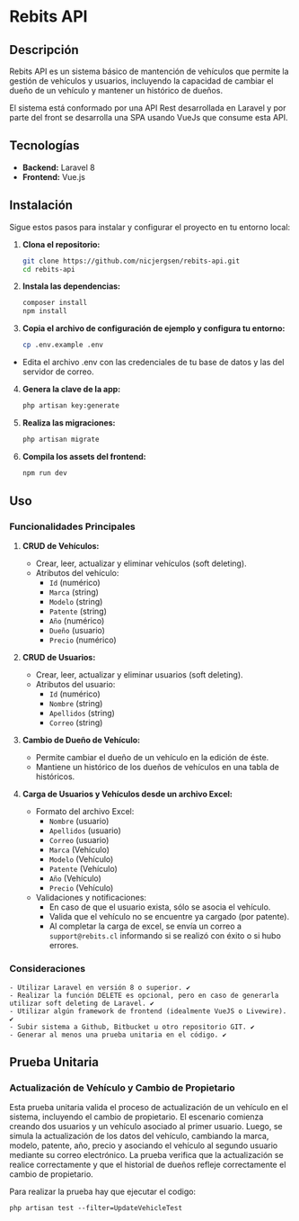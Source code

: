 # Rebits API

## Descripción

Rebits API es un sistema básico de mantención de vehículos que permite la gestión de vehículos y usuarios, incluyendo la capacidad de cambiar el dueño de un vehículo y mantener un histórico de dueños.

El sistema está conformado por una API Rest desarrollada en Laravel y por parte del front se desarrolla una SPA usando VueJs que consume esta API.

## Tecnologías

- **Backend:** Laravel 8
- **Frontend:** Vue.js

## Instalación

Sigue estos pasos para instalar y configurar el proyecto en tu entorno local:

1. **Clona el repositorio:**

   ```bash
   git clone https://github.com/nicjergsen/rebits-api.git
   cd rebits-api

2. **Instala las dependencias:**

    ```bash
    composer install
    npm install

3. **Copia el archivo de configuración de ejemplo y configura tu entorno:**

    ```bash
    cp .env.example .env

- Edita el archivo .env con las credenciales de tu base de datos y las del servidor de correo.

4. **Genera la clave de la app:**
    ```bash
    php artisan key:generate

5. **Realiza las migraciones:**
    ```bash
    php artisan migrate

6. **Compila los assets del frontend:**
    ```bash
    npm run dev


## Uso

### Funcionalidades Principales

1. **CRUD de Vehículos:**
   - Crear, leer, actualizar y eliminar vehículos (soft deleting).
   - Atributos del vehículo:
     - `Id` (numérico)
     - `Marca` (string)
     - `Modelo` (string)
     - `Patente` (string)
     - `Año` (numérico)
     - `Dueño` (usuario)
     - `Precio` (numérico)

2. **CRUD de Usuarios:**
   - Crear, leer, actualizar y eliminar usuarios  (soft deleting).
   - Atributos del usuario:
     - `Id` (numérico)
     - `Nombre` (string)
     - `Apellidos` (string)
     - `Correo` (string)

3. **Cambio de Dueño de Vehículo:**
   - Permite cambiar el dueño de un vehículo en la edición de éste.
   - Mantiene un histórico de los dueños de vehículos en una tabla de históricos.

4. **Carga de Usuarios y Vehículos desde un archivo Excel:**
   - Formato del archivo Excel:
     - `Nombre` (usuario)
     - `Apellidos` (usuario)
     - `Correo` (usuario)
     - `Marca` (Vehículo)
     - `Modelo` (Vehículo)
     - `Patente` (Vehículo)
     - `Año` (Vehículo)
     - `Precio` (Vehículo)
   - Validaciones y notificaciones:
     - En caso de que el usuario exista, sólo se asocia el vehículo.
     - Valida que el vehículo no se encuentre ya cargado (por patente).
     - Al completar la carga de excel, se envía un correo a `support@rebits.cl` informando si se realizó con éxito o si hubo errores.

### Consideraciones
    - Utilizar Laravel en versión 8 o superior. ✔️
    - Realizar la función DELETE es opcional, pero en caso de generarla utilizar soft deleting de Laravel. ✔️
    - Utilizar algún framework de frontend (idealmente VueJS o Livewire). ✔️
    - Subir sistema a Github, Bitbucket u otro repositorio GIT. ✔️
    - Generar al menos una prueba unitaria en el código. ✔️

## Prueba Unitaria

### Actualización de Vehículo y Cambio de Propietario
Esta prueba unitaria valida el proceso de actualización de un vehículo en el sistema, incluyendo el cambio de propietario. El escenario comienza creando dos usuarios y un vehículo asociado al primer usuario. Luego, se simula la actualización de los datos del vehículo, cambiando la marca, modelo, patente, año, precio y asociando el vehículo al segundo usuario mediante su correo electrónico. La prueba verifica que la actualización se realice correctamente y que el historial de dueños refleje correctamente el cambio de propietario.

Para realizar la prueba hay que ejecutar el codigo:

    php artisan test --filter=UpdateVehicleTest

